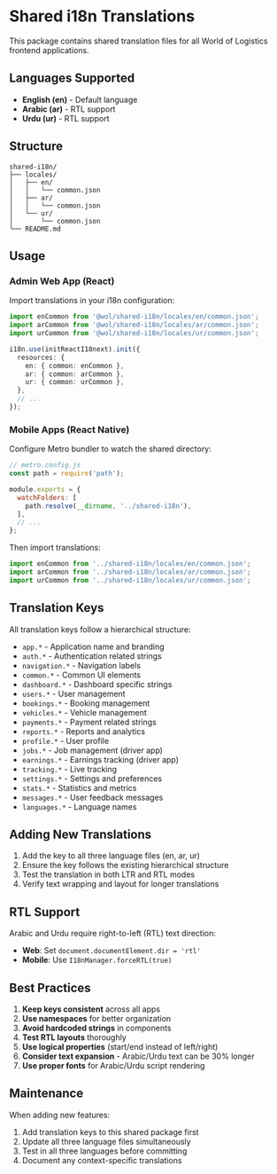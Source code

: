 # Shared i18n Translations

This package contains shared translation files for all World of Logistics frontend applications.

## Languages Supported

- **English (en)** - Default language
- **Arabic (ar)** - RTL support
- **Urdu (ur)** - RTL support

## Structure

```
shared-i18n/
├── locales/
│   ├── en/
│   │   └── common.json
│   ├── ar/
│   │   └── common.json
│   └── ur/
│       └── common.json
└── README.md
```

## Usage

### Admin Web App (React)

Import translations in your i18n configuration:

```typescript
import enCommon from '@wol/shared-i18n/locales/en/common.json';
import arCommon from '@wol/shared-i18n/locales/ar/common.json';
import urCommon from '@wol/shared-i18n/locales/ur/common.json';

i18n.use(initReactI18next).init({
  resources: {
    en: { common: enCommon },
    ar: { common: arCommon },
    ur: { common: urCommon },
  },
  // ...
});
```

### Mobile Apps (React Native)

Configure Metro bundler to watch the shared directory:

```javascript
// metro.config.js
const path = require('path');

module.exports = {
  watchFolders: [
    path.resolve(__dirname, '../shared-i18n'),
  ],
  // ...
};
```

Then import translations:

```typescript
import enCommon from '../shared-i18n/locales/en/common.json';
import arCommon from '../shared-i18n/locales/ar/common.json';
import urCommon from '../shared-i18n/locales/ur/common.json';
```

## Translation Keys

All translation keys follow a hierarchical structure:

- `app.*` - Application name and branding
- `auth.*` - Authentication related strings
- `navigation.*` - Navigation labels
- `common.*` - Common UI elements
- `dashboard.*` - Dashboard specific strings
- `users.*` - User management
- `bookings.*` - Booking management
- `vehicles.*` - Vehicle management
- `payments.*` - Payment related strings
- `reports.*` - Reports and analytics
- `profile.*` - User profile
- `jobs.*` - Job management (driver app)
- `earnings.*` - Earnings tracking (driver app)
- `tracking.*` - Live tracking
- `settings.*` - Settings and preferences
- `stats.*` - Statistics and metrics
- `messages.*` - User feedback messages
- `languages.*` - Language names

## Adding New Translations

1. Add the key to all three language files (en, ar, ur)
2. Ensure the key follows the existing hierarchical structure
3. Test the translation in both LTR and RTL modes
4. Verify text wrapping and layout for longer translations

## RTL Support

Arabic and Urdu require right-to-left (RTL) text direction:

- **Web**: Set `document.documentElement.dir = 'rtl'`
- **Mobile**: Use `I18nManager.forceRTL(true)`

## Best Practices

1. **Keep keys consistent** across all apps
2. **Use namespaces** for better organization
3. **Avoid hardcoded strings** in components
4. **Test RTL layouts** thoroughly
5. **Use logical properties** (start/end instead of left/right)
6. **Consider text expansion** - Arabic/Urdu text can be 30% longer
7. **Use proper fonts** for Arabic/Urdu script rendering

## Maintenance

When adding new features:
1. Add translation keys to this shared package first
2. Update all three language files simultaneously
3. Test in all three languages before committing
4. Document any context-specific translations
